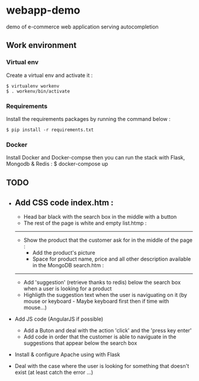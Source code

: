 # webapp-demo
demo of e-commerce web application serving autocompletion


## Work environment

### Virtual env

Create a virtual env and activate it :

    $ virtualenv workenv
    $ . workenv/bin/activate

### Requirements

Install the requirements packages by running the command below :

    $ pip install -r requirements.txt

### Docker
Install Docker and Docker-compse then you can run the stack with Flask, Mongodb & Redis :
    $ docker-compose up

## TODO 

  * Add CSS code
    index.htm :
    -----------
    * Head bar black with the search box in the middle with a button
    * The rest of the page is white and empty
    list.htmp :
    ----------
    * Show the product that the customer ask for in the middle of the page :
      * Add the product's picture
      * Space for product name, price and all other description available in the MongoDB
    search.htm :
    ------------
    * Add 'suggestion' (retrieve thanks to redis) below the search box when a user is looking for a product
    * Highligth the suggestion text when the user is naviguating on it (by mouse or keyboard - Maybe keyboard first then if time with mouse...)

  * Add JS code (AngularJS if possible)
    * Add a Buton and deal with the action 'click' and the 'press key enter'
    * Add code in order that the customer is able to naviguate in the suggestions that appear below the search box

  * Install & configure Apache using with Flask

  * Deal with the case where the user is looking for something that doesn't exist (at least catch the error ...)
